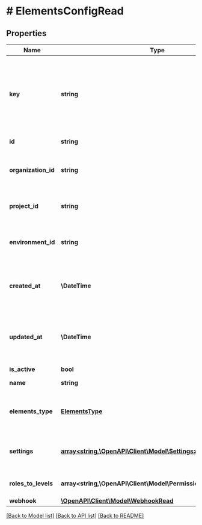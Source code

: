 # # ElementsConfigRead

## Properties

Name | Type | Description | Notes
------------ | ------------- | ------------- | -------------
**key** | **string** | A URL-friendly name of the elements_config (i.e: slug). You will be able to query later using this key instead of the id (UUID) of the elements_config. |
**id** | **string** | Unique id of the elements_config |
**organization_id** | **string** | Unique id of the organization that the elements_config belongs to. |
**project_id** | **string** | Unique id of the project that the elements_config belongs to. |
**environment_id** | **string** | Unique id of the environment that the elements_config belongs to. |
**created_at** | **\DateTime** | Date and time when the elements_config was created (ISO_8601 format). |
**updated_at** | **\DateTime** | Date and time when the elements_config was last updated/modified (ISO_8601 format). |
**is_active** | **bool** |  |
**name** | **string** | The name of the elements_config |
**elements_type** | [**ElementsType**](ElementsType.md) | The type of the elements interface, e.g: user management |
**settings** | [**array<string,\OpenAPI\Client\Model\Settings>**](Settings.md) | Obj with the options of the elements interface, e.g: primary color |
**roles_to_levels** | **array<string,\OpenAPI\Client\Model\PermissionLevelRoleRead[]>** | Obj with levels as keys and role ids as values |
**webhook** | [**\OpenAPI\Client\Model\WebhookRead**](WebhookRead.md) |  | [optional]

[[Back to Model list]](../../README.md#models) [[Back to API list]](../../README.md#endpoints) [[Back to README]](../../README.md)
